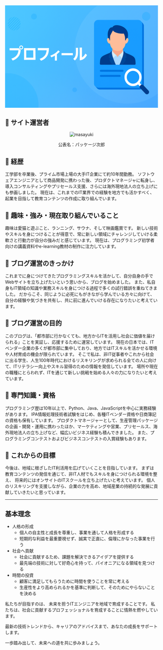 ![運営者情報](./images/profile_header.png)


## 🔹 サイト運営者

<p align="center">
  <img src="../images/5147a51a-26bb-4d6e-b42d-c13bc4f057ed-768x768.jpeg" alt="masayuki" width="200" />
</p>

<p align="center">公表名：パッケージ次郎</p>

## 🔹 経歴

工学部を卒業後、プライム市場上場の大手IT企業にて約10年間勤務。
ソフトウェアエンジニアとして商品開発に携わった後、プロダクトマネージャに転身し、導入コンサルティングやプリセールス支援、さらには海外現地法人の立ち上げにも参画しました。
現在は、これまでのIT業界での経験を地方でも活かすべく、起業を目指して教育コンテンツの作成に取り組んでいます。


## 🔹 趣味・強み・現在取り組んでいること

趣味は愛猫と遊ぶこと、ランニング、サウナ、そして映画鑑賞です。
新しい技術やスキルを身につけることが得意で、常に新しい領域にチャレンジしていける柔軟さと行動力が自分の強みだと感じています。
現在は、プログラミング初学者向けの講義資料やe-learning教材の制作に注力しています。

## 🔹 ブログ運営のきっかけ

これまでに身につけてきたプログラミングスキルを活かして、自分自身の手でWebサイトを立ち上げたいという思いから、ブログを始めました。
また、私自身もIT領域の知識や業務スキルを身につける過程で多くの試行錯誤を重ねてきました。
だからこそ、同じように必死にもがきながら学んでいる方々に向けて、自分の経験や気づきを共有し、共に前に進んでいける存在になりたいと考えています。

## 🔹 ブログ運営の目的

このブログは、「都市部に行かなくても、地方からITを活用し社会に価値を届けられる」ことを実証し、応援するために運営しています。
現在の日本では、ITベンダー企業の多くが都市部に集中しており、地方ではITスキルを活かせる環境や人材育成の機会が限られています。
そこで私は、非IT従事者やこれから社会に出る学生、人生100年時代におけるリスキリングが求められる全ての人に向けて、ITリテラシー向上やスキル習得のための情報を発信しています。
場所や現在の職種にとらわれず、ITを通じて新しい挑戦を始める人々の力になりたいと考えています。

## 🔹 専門知識・資格

プログラミング歴は10年以上で、Python、Java、JavaScriptを中心に実務経験があります。
IPA情報処理技術者試験をはじめ、各種ITベンダー資格や日商簿記の資格も保有しています。
プロダクトマネージャーとして、生産管理パッケージの企画・開発・運用に携わったほか、マーケティングや営業、プリセールス、海外現地法人の立ち上げなど、幅広いビジネス経験も積んできました。
また、プログラミングコンテストおよびビジネスコンテストの入賞経験もあります。

## 🔹 これからの目標

今後は、地域に根ざしたIT利活用を広げていくことを目指しています。
まずは教育コンテンツの発信を通じて、非IT人材でもスキルを身につけられる環境を整え、
将来的にはオンサイトのITスクールを立ち上げたいと考えています。
個人のリスキリングを支援しながら、企業の力を高め、地域産業の持続的な発展に貢献していきたいと思っています。


----

## 基本理念

- 人格の形成
    - 個人の自主性と成長を尊重し、事業を通して人格を形成する
    - 短期的な利益を最重要視せず、誠実で正直に、倫理にかなった事業を行う
- 社会へ貢献
    - 社会に貢献するため、課題を解決できるアイデアを提供する
    - 最先端の技術に対して好奇心を持って、パイオニアになる領域を見つける
- 時間の投資
    - 顧客に満足してもらうために時間を使うことを常に考える
    - 生産性をより高められるかを基準に判断して、そのためにやらないことを決める

私たちが目指すのは、
未来を担うITエンジニアを地域で育成することです。
私たちは、社会に貢献するプロフェッショナルを育成することに情熱を燃やしています。

最新の技術トレンドから、キャリアのアドバイスまで、あなたの成長をサポートします。

一歩踏み出して、未来への道を共に歩みましょう。